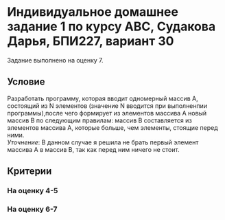 # Индивидуальное домашнее задание 1 по курсу АВС, Судакова Дарья, БПИ227, вариант 30
Задание выполнено на оценку 7.
## Условие
Разработать программу, которая вводит одномерный массив A, состоящий из N элементов (значение N вводится при выполненпии программы),после чего формирует из элементов массива A новый массив B по следующим правилам: массив В составляется из элементов массива A, которые больше, чем элементы, стоящие перед ними.  
_Уточнение_: В данном случае я решила не брать первый элемент массива А в массив В, так как перед ним ничего не стоит.
## Критерии
### На оценку 4-5
### На оценку 6-7

